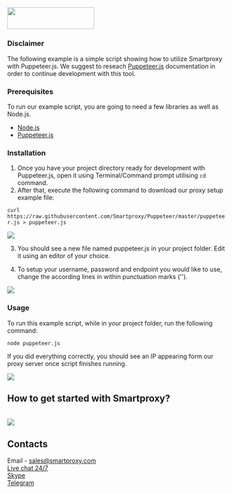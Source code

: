 ## <img src="https://smartproxy.com/wp-content/themes/smartproxy/images/smartproxy-logo.svg" alt="" width="200" height="50"> 

### Disclaimer

The following example is a simple script showing how to utilize Smartproxy with Puppeteer.js.
We suggest to reseach [Puppeteer.js](https://github.com/GoogleChrome/puppeteer) documentation in order to continue development with this tool.

### Prerequisites

To run our example script, you are going to need a few libraries as well as Node.js.

* [Node.js](https://nodejs.org/en/download/)
* [Puppeteer.js](https://github.com/GoogleChrome/puppeteer)

### Installation

1. Once you have your project directory ready for development with Puppeteer.js, open it using Terminal/Command prompt utilising `cd` command.
2. After that, execute the following command to download our proxy setup example file:

`curl https://raw.githubusercontent.com/Smartproxy/Puppeteer/master/puppeteer.js > puppeteer.js`

<img src="https://i.imgur.com/OcN3CGd.png">

3. You should see a new file named puppeteer.js in your project folder. Edit it using an editor of your choice.

4. To setup your username, password and endpoint you would like to use, change the according lines in within punctuation marks ('').

<img src="https://i.imgur.com/ist9aUS.png">

### Usage

To run this example script, while in your project folder, run the following command:

`node puppeteer.js`

If you did everything correctly, you should see an IP appearing form our proxy server once script finishes running.

<img src="https://i.imgur.com/4P0d3sM.png">

## How to get started with Smartproxy?
<br>[<img src="https://smartproxy.com/wp-content/uploads/2019/04/How-to-buy-Smartproxy-plans-now.svg">](https://dashboard.smartproxy.com/register)

## Contacts
Email - sales@smartproxy.com
<br><a href="https://smartproxy.com">Live chat 24/7</a>
<br><a href="https://join.skype.com/invite/bZDHw4NZg2G9">Skype</a>
<br><a href="https://t.me/smartproxy_com">Telegram</a>
